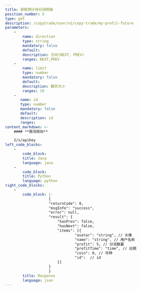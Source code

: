 ```yaml
---
title: 获取预计待分润明细
position_number: 5
type: get
description: /copytrade/user/v1/copy-trade/my-profit-future
parameters:
    -
        name: direction
        type: string
        mandatory: false
        default:
        description: 方向(NEXT, PREV)
        ranges: NEXT,PREV
    -
        name: limit
        type: number
        mandatory: false
        default:
        description: 翻页大小
        ranges: 10
    -
       name: id
       type: number
       mandatory: false
       default:
       description: id
       ranges:
content_markdown: >-
    #### **限流规则**

    2/s/apikey
left_code_blocks:
    -
        code_block:
        title: Java
        language: java
    -
        code_block:
        title: Python
        language: python
right_code_blocks:
    -
        code_block: |-
                    {
                    "returnCode": 0,
                    "msgInfo": "success",
                    "error": null,
                    "result": {
                        "hasPrev": false,
                        "hasNext": false,
                        "items": [{
                                "avatar": "string", // 头像
                                "name": "string", // 用户名称
                                "profit": 5, // 分润数量
                                "profitTime": "time", // 日期
                                "coin": 0, // 币种
                                "id":  // id
                        }]
                    }
                    }
        title: Response
        language: json
---
```

